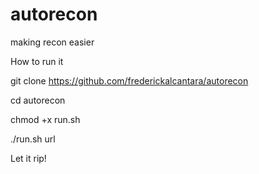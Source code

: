 # autorecon
making recon easier

How to run it

git clone https://github.com/frederickalcantara/autorecon 

cd autorecon

chmod +x run.sh

./run.sh url

Let it rip!
